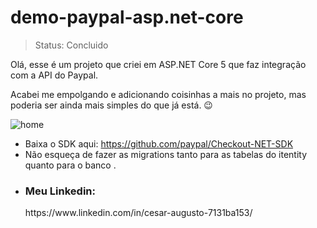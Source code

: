 # demo-paypal-asp.net-core
> Status: Concluido

Olá, esse é um projeto que criei em ASP.NET Core 5 que faz integração com a API  do Paypal.

Acabei me empolgando e adicionando coisinhas a mais no projeto, mas poderia ser ainda mais simples do que já está. 😉

![home](https://user-images.githubusercontent.com/25139027/154857618-6a380492-f0a8-4f6c-83ab-260084befb8c.png)

- Baixa o SDK aqui: https://github.com/paypal/Checkout-NET-SDK
- Não esqueça de fazer as migrations tanto para as tabelas do itentity quanto para o banco .
- <h3>Meu Linkedin:</h3> https://www.linkedin.com/in/cesar-augusto-7131ba153/
